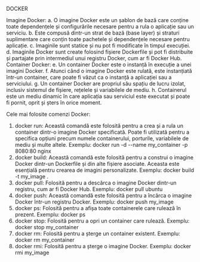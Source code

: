 DOCKER

Imagine Docker:
a.	O imagine Docker este un șablon de bază care conține toate dependențele și configurările necesare pentru a rula o aplicație sau un serviciu.
b.	Este compusă dintr-un strat de bază (base layer) și straturi suplimentare care conțin toate pachetele și dependențele necesare pentru aplicație.
c.	Imaginile sunt statice și nu pot fi modificate în timpul execuției.
d.	Imaginile Docker sunt create folosind fișiere Dockerfile și pot fi distribuite și partajate prin intermediul unui registru Docker, cum ar fi Docker Hub.
      Container Docker:
e.	Un container Docker este o instanță în execuție a unei imagini Docker.
f.	Atunci când o imagine Docker este rulată, este instanțiată într-un container, care poate fi văzut ca o instanță a aplicației sau a serviciului.
g.	Un container Docker are propriul său spațiu de lucru izolat, inclusiv sistemul de fișiere, rețelele și variabilele de mediu.
h.	Containerul este un mediu dinamic în care aplicația sau serviciul este executat și poate fi pornit, oprit și șters în orice moment.

Cele mai folosite comenzi Docker:
1.	docker run: Această comandă este folosită pentru a crea și a rula un container dintr-o imagine Docker specificată. Poate fi utilizată pentru a specifica opțiuni precum numele containerului, porturile, variabilele de mediu și multe altele.
Exemplu: docker run -d --name my_container -p 8080:80 nginx
2.	docker build: Această comandă este folosită pentru a construi o imagine Docker dintr-un Dockerfile și din alte fișiere asociate. Aceasta este esențială pentru crearea de imagini personalizate.
Exemplu: docker build -t my_image .
3.	docker pull: Folosită pentru a descărca o imagine Docker dintr-un registru, cum ar fi Docker Hub.
Exemplu: docker pull ubuntu
4.	docker push: Această comandă este folosită pentru a încărca o imagine Docker într-un registru Docker.
Exemplu: docker push my_image
5.	docker ps: Folosită pentru a afișa toate containerele care rulează în prezent.
Exemplu: docker ps
6.	docker stop: Folosită pentru a opri un container care rulează.
Exemplu: docker stop my_container
7.	docker rm: Folosită pentru a șterge un container existent.
Exemplu: docker rm my_container
8.	docker rmi: Folosită pentru a șterge o imagine Docker.
Exemplu: docker rmi my_image
